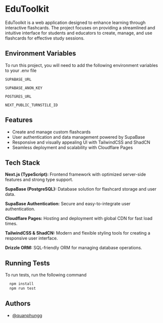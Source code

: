 # EduToolkit

EduToolkit is a web application designed to enhance learning through interactive flashcards. The project focuses on providing a streamlined and intuitive interface for students and educators to create, manage, and use flashcards for effective study sessions.

## Environment Variables

To run this project, you will need to add the following environment variables to your .env file

`SUPABASE_URL`

`SUPABASE_ANON_KEY`

`POSTGRES_URL`

`NEXT_PUBLIC_TURNSTILE_ID`

## Features

- Create and manage custom flashcards
- User authentication and data management powered by SupaBase
- Responsive and visually appealing UI with TailwindCSS and ShadCN
- Seamless deployment and scalability with Cloudflare Pages

## Tech Stack

**Next.js (TypeScript):** Frontend framework with optimized server-side features and strong type support.

**SupaBase (PostgreSQL):** Database solution for flashcard storage and user data.

**SupaBase Authentication:** Secure and easy-to-integrate user authentication.

**Cloudflare Pages:** Hosting and deployment with global CDN for fast load times.

**TailwindCSS & ShadCN:** Modern and flexible styling tools for creating a responsive user interface.

**Drizzle ORM:** SQL-friendly ORM for managing database operations.

## Running Tests

To run tests, run the following command

```bash
  npm install
  npm run test
```

## Authors

- [@quanphungg](https://www.github.com/quanphungg)
